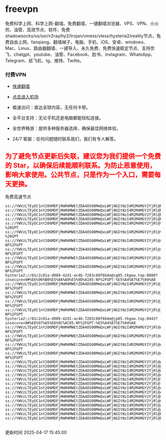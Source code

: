 # freevpn

免费科学上网、科学上网-翻墙、免费翻墙、一键翻墙浏览器、VPS、VPN、小火煎、油管、高效节点、软件、免费shadowsocks/ss/ssr/v2ray/hy2/trojan/vmess/vless/hysteria2/reality节点，免费自由上网、fanqiang、翻墙梯子，电脑、手机、iOS、安卓、windows、Mac、Linux、路由器翻墙、一键导入、永久免费、免费快速稳定节点、支持奈飞、chatgpt、youtube、油管、Facebook、脸书、instagram、WhatsApp、Telegram、纸飞机、tg、推特、Twitte。

### 付费VPN
* [快速翻墙](https://xgogo.sbs/#/register?code=wxADDy87) 

* [点击进入机场](https://xgogo.sbs/#/register?code=wxADDy87) 

* 极速访问：直达全球内容，无任何卡顿。

* 全平台支持：无论手机还是电脑都能轻松连接。

* 全世界畅游：提供多种服务器选择，确保最佳网络体验。

* 24/7 客服：任何问题随时联系我们，我们有专人解答。

## <font color="red">为了避免节点更新后失联，建议您为我们提供一个免费的 Star，以确保后续能顺利联系。为防止恶意使用，影响大家使用。公共节点，只是作为一个入口，需要每天更换。</font>

免费高速节点

```ss://YWVzLTEyOC1nY206MDFjMmM4MWEtZDA4OS00MmQxLWFjNGItNzI4M2M4MGY2YjRl@hk01.jgrtoioceaw.help:50384#%E9%A6%99%E6%B8%AF01
ss://YWVzLTEyOC1nY206MDFjMmM4MWEtZDA4OS00MmQxLWFjNGItNzI4M2M4MGY2YjRl@hk02.jigreliewolf.click:17889#%E9%A6%99%E6%B8%AF02
ss://YWVzLTEyOC1nY206MDFjMmM4MWEtZDA4OS00MmQxLWFjNGItNzI4M2M4MGY2YjRl@hk03.jigreliewolf.click:10838#%E9%A6%99%E6%B8%AF03
ss://YWVzLTEyOC1nY206MDFjMmM4MWEtZDA4OS00MmQxLWFjNGItNzI4M2M4MGY2YjRl@hk04.jgrtoioceaw.help:29956#%E9%A6%99%E6%B8%AF04
ss://YWVzLTEyOC1nY206MDFjMmM4MWEtZDA4OS00MmQxLWFjNGItNzI4M2M4MGY2YjRl@hk05.ijgelrkasd.click:41284#%E9%A6%99%E6%B8%AF05
ss://YWVzLTEyOC1nY206MDFjMmM4MWEtZDA4OS00MmQxLWFjNGItNzI4M2M4MGY2YjRl@tw01.jigreliewolf.click:30995#%E5%8F%B0%E6%B9%BE01%20-%20GPT
ss://YWVzLTEyOC1nY206MDFjMmM4MWEtZDA4OS00MmQxLWFjNGItNzI4M2M4MGY2YjRl@tw02.ijgelrkasd.click:22610#%E5%8F%B0%E6%B9%BE02%20-%20GPT
ss://YWVzLTEyOC1nY206MDFjMmM4MWEtZDA4OS00MmQxLWFjNGItNzI4M2M4MGY2YjRl@sg01.jgrtoioceaw.help:55559#%E6%96%B0%E5%8A%A0%E5%9D%A101%20-NF%2FGPT
ss://YWVzLTEyOC1nY206MDFjMmM4MWEtZDA4OS00MmQxLWFjNGItNzI4M2M4MGY2YjRl@sg02.jigreliewolf.click:40574#%E6%96%B0%E5%8A%A0%E5%9D%A102%20-NF%2FGPT
ss://YWVzLTEyOC1nY206MDFjMmM4MWEtZDA4OS00MmQxLWFjNGItNzI4M2M4MGY2YjRl@sg03.ijgelrkasd.click:23716#%E6%96%B0%E5%8A%A0%E5%9D%A103%20-NF%2FGPT
ss://YWVzLTEyOC1nY206MDFjMmM4MWEtZDA4OS00MmQxLWFjNGItNzI4M2M4MGY2YjRl@sg04.jgrtoioceaw.help:17971#%E6%96%B0%E5%8A%A0%E5%9D%A104%20-NF%2FGPT
hysteria2://01c2c81a-d089-42d1-ac4b-7283c80f6b4e@sg05.tkgow.top:8080?insecure=0#%E6%96%B0%E5%8A%A0%E5%9D%A105-NF%2FGPT-%E5%A4%87%E7%94%A8
ss://YWVzLTEyOC1nY206MDFjMmM4MWEtZDA4OS00MmQxLWFjNGItNzI4M2M4MGY2YjRl@jp01.jgrtoioceaw.help:58645#%E6%97%A5%E6%9C%AC01%20-NF%2FGPT
ss://YWVzLTEyOC1nY206MDFjMmM4MWEtZDA4OS00MmQxLWFjNGItNzI4M2M4MGY2YjRl@jp02.jgrtoioceaw.help:47462#%E6%97%A5%E6%9C%AC02%20-NF%2FGPT
ss://YWVzLTEyOC1nY206MDFjMmM4MWEtZDA4OS00MmQxLWFjNGItNzI4M2M4MGY2YjRl@jp03.jigreliewolf.click:33414#%E6%97%A5%E6%9C%AC03%20-NF%2FGPT
ss://YWVzLTEyOC1nY206MDFjMmM4MWEtZDA4OS00MmQxLWFjNGItNzI4M2M4MGY2YjRl@jp04.ijgelrkasd.click:58223#%E6%97%A5%E6%9C%AC04%20-NF%2FGPT
hysteria2://01c2c81a-d089-42d1-ac4b-7283c80f6b4e@jp05.tkgow.top:8443?insecure=0#%E6%97%A5%E6%9C%AC05-NF%2FGPT-%E5%A4%87%E7%94%A8
ss://YWVzLTEyOC1nY206MDFjMmM4MWEtZDA4OS00MmQxLWFjNGItNzI4M2M4MGY2YjRl@us01.jgrtoioceaw.help:48129#%E7%BE%8E%E5%9B%BD01%20-NF%2FGPT
ss://YWVzLTEyOC1nY206MDFjMmM4MWEtZDA4OS00MmQxLWFjNGItNzI4M2M4MGY2YjRl@us02.jgrtoioceaw.help:44907#%E7%BE%8E%E5%9B%BD02%20-NF%2FGPT
ss://YWVzLTEyOC1nY206MDFjMmM4MWEtZDA4OS00MmQxLWFjNGItNzI4M2M4MGY2YjRl@us03.jigreliewolf.click:43330#%E7%BE%8E%E5%9B%BD03%20-NF%2FGPT
ss://YWVzLTEyOC1nY206MDFjMmM4MWEtZDA4OS00MmQxLWFjNGItNzI4M2M4MGY2YjRl@us04.ijgelrkasd.click:44130#%E7%BE%8E%E5%9B%BD04%20-NF%2FGPT
ss://YWVzLTEyOC1nY206MDFjMmM4MWEtZDA4OS00MmQxLWFjNGItNzI4M2M4MGY2YjRl@gb01.jgrtoioceaw.help:27765#%E8%8B%B1%E5%9B%BD01
ss://YWVzLTEyOC1nY206MDFjMmM4MWEtZDA4OS00MmQxLWFjNGItNzI4M2M4MGY2YjRl@gb02.jigreliewolf.click:52762#%E8%8B%B1%E5%9B%BD02
ss://YWVzLTEyOC1nY206MDFjMmM4MWEtZDA4OS00MmQxLWFjNGItNzI4M2M4MGY2YjRl@de01.jgrtoioceaw.help:20635#%E5%BE%B7%E5%9B%BD01
ss://YWVzLTEyOC1nY206MDFjMmM4MWEtZDA4OS00MmQxLWFjNGItNzI4M2M4MGY2YjRl@de02.jigreliewolf.click:52770#%E5%BE%B7%E5%9B%BD02
ss://YWVzLTEyOC1nY206MDFjMmM4MWEtZDA4OS00MmQxLWFjNGItNzI4M2M4MGY2YjRl@fr01.ijgelrkasd.click:32568#%E6%B3%95%E5%9B%BD01
ss://YWVzLTEyOC1nY206MDFjMmM4MWEtZDA4OS00MmQxLWFjNGItNzI4M2M4MGY2YjRl@fr02.jigreliewolf.click:45265#%E6%B3%95%E5%9B%BD02
ss://YWVzLTEyOC1nY206MDFjMmM4MWEtZDA4OS00MmQxLWFjNGItNzI4M2M4MGY2YjRl@ca01.jigreliewolf.click:30461#%E5%8A%A0%E6%8B%BF%E5%A4%A701
ss://YWVzLTEyOC1nY206MDFjMmM4MWEtZDA4OS00MmQxLWFjNGItNzI4M2M4MGY2YjRl@ca02.ijgelrkasd.click:24053#%E5%8A%A0%E6%8B%BF%E5%A4%A702
ss://YWVzLTEyOC1nY206MDFjMmM4MWEtZDA4OS00MmQxLWFjNGItNzI4M2M4MGY2YjRl@my01.jigreliewolf.click:52408#%E9%A9%AC%E6%9D%A5%E8%A5%BF%E4%BA%9A01
ss://YWVzLTEyOC1nY206MDFjMmM4MWEtZDA4OS00MmQxLWFjNGItNzI4M2M4MGY2YjRl@my02.ijgelrkasd.click:25519#%E9%A9%AC%E6%9D%A5%E8%A5%BF%E4%BA%9A02
ss://YWVzLTEyOC1nY206MDFjMmM4MWEtZDA4OS00MmQxLWFjNGItNzI4M2M4MGY2YjRl@au01.jgrtoioceaw.help:13460#%E6%BE%B3%E5%A4%A7%E5%88%A9%E4%BA%9A01
ss://YWVzLTEyOC1nY206MDFjMmM4MWEtZDA4OS00MmQxLWFjNGItNzI4M2M4MGY2YjRl@au02.ijgelrkasd.click:46073#%E6%BE%B3%E5%A4%A7%E5%88%A9%E4%BA%9A02
ss://YWVzLTEyOC1nY206MDFjMmM4MWEtZDA4OS00MmQxLWFjNGItNzI4M2M4MGY2YjRl@ko01.jgrtoioceaw.help:46108#%E9%9F%A9%E5%9B%BD01
ss://YWVzLTEyOC1nY206MDFjMmM4MWEtZDA4OS00MmQxLWFjNGItNzI4M2M4MGY2YjRl@ko02.jigreliewolf.click:50181#%E9%9F%A9%E5%9B%BD02


```
更新时间 2025-04-17 15:45:00